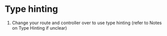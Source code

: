 # Type hinting

1. Change your route and controller over to use type hinting (refer to Notes on Type Hinting if unclear)